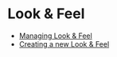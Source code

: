 # Look & Feel

* [Managing Look & Feel](managing-look-feel.html)
* [Creating a new Look & Feel](creating-a-new-look-feel.html)
